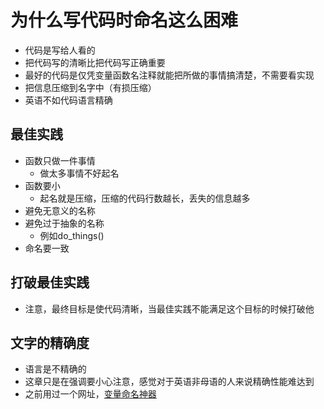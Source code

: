 # 为什么写代码时命名这么困难
- 代码是写给人看的
- 把代码写的清晰比把代码写正确重要
- 最好的代码是仅凭变量函数名注释就能把所做的事情搞清楚，不需要看实现
- 把信息压缩到名字中（有损压缩）
- 英语不如代码语言精确

## 最佳实践
- 函数只做一件事情
  - 做太多事情不好起名
- 函数要小
  - 起名就是压缩，压缩的代码行数越长，丢失的信息越多
- 避免无意义的名称
- 避免过于抽象的名称
  - 例如do_things()
- 命名要一致

## 打破最佳实践
- 注意，最终目标是使代码清晰，当最佳实践不能满足这个目标的时候打破他

## 文字的精确度
- 语言是不精确的
- 这章只是在强调要小心注意，感觉对于英语非母语的人来说精确性能难达到
- 之前用过一个网址，[变量命名神器](https://unbug.github.io/codelf)

